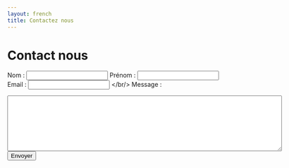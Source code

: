 ```yaml
---
layout: french
title: Contactez nous 
---
```


# Contact nous

<form action="https://spreadsheets.google.com/spreadsheet/formResponse?formkey=dFNpeEY2aXFZZkJ6UVJFb3Z2b2tjOFE6MQ" method="POST"> 
<input type="hidden" name="pageNumber" value="0"/>
<input type="hidden" name="backupCache" value=""/>

Nom : <input type="text" name="entry.0.single" value=""/>
Prénom : <input type="text" name="entry.1.single" value=""/>
Email : <input type="text" name="entry.2.single" value=""/>
</br/>
Message : <br/>
<textarea name="entry.4.single" rows="8" cols="75" class="ss-q-long" id="entry_4"> </textarea>
<br/>
<input type="submit" name="submit" value="Envoyer"/>
</form>


